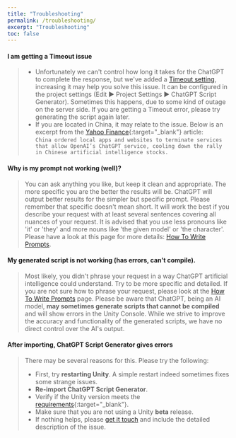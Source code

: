 ```yaml
---
title: "Troubleshooting"
permalink: /troubleshooting/
excerpt: "Troubleshooting"
toc: false
---
```


#### I am getting a **Timeout** issue
> - Unfortunately we can't control how long it takes for the ChatGPT to complete the response, but we've added a [Timeout setting](/getting-started/#timeout), increasing it may help you solve this issue. It can be configured in the project settings (Edit ▶︎ Project Settings ▶︎ ChatGPT Script Generator). Sometimes this happens, due to some kind of outage on the server side. If you are getting a Timeout error, please try generating the script again later.
> - If you are located in China, it may relate to the issue. Below is an excerpt from the [Yahoo Finance](https://finance.yahoo.com/news/chinas-ban-openais-chatgpt-likely-135040587.html){:target="_blank"} article:  
`China ordered local apps and websites to terminate services that allow OpenAI’s ChatGPT service, cooling down the rally in Chinese artificial intelligence stocks.`

#### Why is my prompt not working (well)?
> You can ask anything you like, but keep it clean and appropriate. The more specific you are the better the results will be. ChatGPT will output better results for the simpler but specific prompt. Please remember that specific doesn't mean short. It will work the best if you describe your request with at least several sentences covering all nuances of your request. It is advised that you use less pronouns like 'it' or 'they' and more nouns like 'the given model' or 'the character'. Please have a look at this page for more details: [How To Write Prompts](/how-to-write-prompts/).

#### My generated script is not working (has errors, can't compile).
> Most likely, you didn't phrase your request in a way ChatGPT artificial intelligence could understand. Try to be more specific and detailed. If you are not sure how to phrase your request, please look at the [How To Write Prompts](/how-to-write-prompts) page. Please be aware that ChatGPT, being an AI model, **may sometimes generate scripts that cannot be compiled** and will show errors in the Unity Console. While we strive to improve the accuracy and functionality of the generated scripts, we have no direct control over the AI's output.

#### After importing, ChatGPT Script Generator gives errors
> There may be several reasons for this. Please try the following:
> - First, try **restarting Unity**. A simple restart indeed sometimes fixes some strange issues.
> - **Re-import ChatGPT Script Generator**.
> - Verify if the Unity version meets the [requirements](https://assetstore.unity.com/packages/tools/ai/chatgpt-script-generator-250892){:target="_blank"}.
> - Make sure that you are not using a Unity **beta** release.
> - If nothing helps, please [get it touch](/contact-details/) and include the detailed description of the issue.

